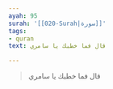 ```yaml
---
ayah: 95
surah: '[[020-Surah|سورة]]'
tags:
- quran
text: قال فما خطبك يا سامري

---
```

> قال فما خطبك يا سامري
